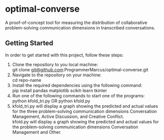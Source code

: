 # optimal-converse

A proof-of-concept tool for measuring the distribution of collaborative problem-solving communication dimensions in transcribed conversations.

## Getting Started

In order to get started with this project, follow these steps:

1. Clone the repository to you local machine:  
   git clone git@github.com:ProgrammerMarcus/optimal-converse.git
2. Navigate to the repository on your machine:  
   cd repo-name
3. Install the required dependencies using the following command:  
   pip install pandas matplotlib scikit-learn tkinter
4. Run one of the following commands to start one of the programs:  
   python kfold_tri.py OR python kfold.py
5. kfold_tri.py will display a graph showing the predicted and actual values for the three problem-solving communication dimensions Conversation Management, Active Discussion, and Creative Conflict.  
   kfold.py will display a graph showing the predicted and actual values for the problem-solving communication dimensions Conversation Management and Other.